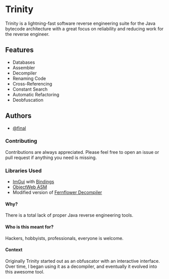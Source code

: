 # Trinity
Trinity is a lightning-fast software reverse engineering suite for the Java bytecode architecture with a great focus on reliability and reducing work for the reverse engineer.

## Features
- Databases
- Assembler
- Decompiler
- Renaming Code
- Cross-Referencing
- Constant Search
- Automatic Refactoring
- Deobfuscation

## Authors
- [@final](https://www.github.com/firstfault)

### Contributing
Contributions are always appreciated. Please feel free to open an issue or pull request if anything you need is missing.

### Libraries Used
- [ImGui](https://github.com/ocornut/imgui) with [Bindings](https://github.com/SpaiR/imgui-java)
- [ObjectWeb ASM](https://asm.ow2.io/)
- Modified version of [Fernflower Decompiler](https://www.jetbrains.com/)

#### Why?
There is a total lack of proper Java reverse engineering tools.

#### Who is this meant for?
Hackers, hobbyists, professionals, everyone is welcome.

#### Context
Originally Trinity started out as an obfuscator with an interactive interface. Over time, I began using it as a decompiler, and eventually it evolved into this awesome tool.